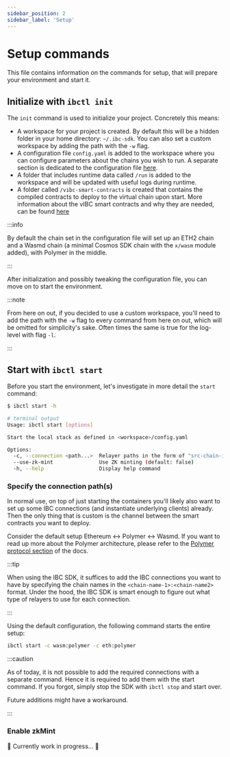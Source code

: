```yaml
---
sidebar_position: 2
sidebar_label: 'Setup'
---
```


# Setup commands

This file contains information on the commands for setup, that will prepare your environment and start it.

## Initialize with `ibctl init`

The `init` command is used to initialize your project. Concretely this means:

- A workspace for your project is created. By default this will be a hidden folder in your home directory: `~/.ibc-sdk`. You can also set a custom workspace by adding the path with the `-w` flag.
- A configuration file `config.yaml` is added to the workspace where you can configure parameters about the chains you wish to run. A separate section is dedicated to the configuration file [here](./3-config.md).
- A folder that includes runtime data called `/run` is added to the workspace and will be updated with useful logs during runtime.
- A folder called `/vibc-smart-contracts` is created that contains the compiled contracts to deploy to the virtual chain upon start. More information about the vIBC smart contracts and why they are needed, can be found [here](../concepts/polymer/vibc.md)

:::info

By default the chain set in the configuration file will set up an ETH2 chain and a Wasmd chain (a minimal Cosmos SDK chain with the `x/wasm` module added), with Polymer in the middle.

:::

After initialization and possibly tweaking the configuration file, you can move on to start the environment.

:::note

From here on out, if you decided to use a custom workspace, you'll need to add the path with the `-w` flag to every command from here on out, which will be omitted for simplicity's sake. Often times the same is true for the log-level with flag `-l`.

:::

## Start with `ibctl start`

Before you start the environment, let's investigate in more detail the `start` command:

```bash
$ ibctl start -h

# terminal output
Usage: ibctl start [options]

Start the local stack as defined in <workspace>/config.yaml

Options:
  -c, --connection <path...>  Relayer paths in the form of "src-chain-id:dst-chain-id" (default: Combination of chains of different type)
  --use-zk-mint               Use ZK minting (default: false)
  -h, --help                  Display help command
```

### Specify the connection path(s)

In normal use, on top of just starting the containers you'll likely also want to set up some IBC connections (and instantiate underlying clients) already. Then the only thing that is custom is the channel between the smart contracts you want to deploy.

Consider the default setup Ethereum <-> Polymer <-> Wasmd. If you want to read up more about the Polymer architecture, please refer to the [Polymer protocol section](../concepts/polymer/index.md) of the docs.

:::tip

When using the IBC SDK, it suffices to add the IBC connections you want to have by specifying the chain names in the `<chain-name-1>:<chain-name2>` format. Under the hood, the IBC SDK is smart enough to figure out what type of relayers to use for each connection.

:::

Using the default configuration, the following command starts the entire setup:

```bash
ibctl start -c wasm:polymer -c eth:polymer
```

:::caution

As of today, it is not possible to add the required connections with a separate command. Hence it is required to add them with the start command. If you forgot, simply stop the SDK with `ibctl stop` and start over.

Future additions might have a workaround.

:::

### Enable zkMint

🚧 Currently work in progress... 🚧
